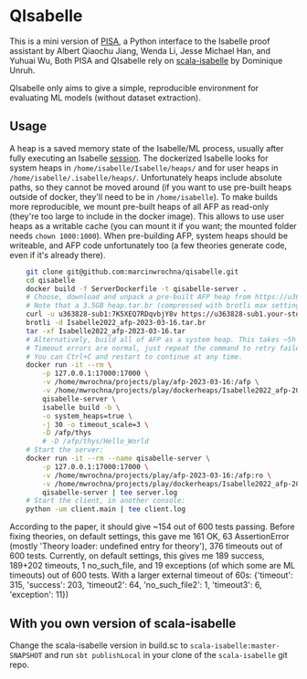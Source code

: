 # QIsabelle
This is a mini version of [PISA](https://github.com/albertqjiang/Portal-to-ISAbelle),
a Python interface to the Isabelle proof assistant by Albert Qiaochu Jiang, Wenda Li, Jesse Michael Han, and Yuhuai Wu,
Both PISA and QIsabelle rely on [scala-isabelle](https://github.com/dominique-unruh/scala-isabelle) by Dominique Unruh.

QIsabelle only aims to give a simple, reproducible environment for evaluating ML models (without dataset extraction).

## Usage
A heap is a saved memory state of the Isabelle/ML process, usually after fully executing
an Isabelle [session](https://isabelle.in.tum.de/doc/system.pdf).
The dockerized Isabelle looks for system heaps in `/home/isabelle/Isabelle/heaps/`
and for user heaps in `/home/isabelle/.isabelle/heaps/`.
Unfortunately heaps include absolute paths, so they cannot be moved around
(if you want to use pre-built heaps outside of docker, they'll need to be in `/home/isabelle`).
To make builds more reproducible, we mount pre-built heaps of all AFP as read-only
(they're too large to include in the docker image).
This allows to use user heaps as a writable cache (you can mount it if you want; the mounted folder needs `chown 1000:1000`).
When pre-building AFP, system heaps should be writeable, and AFP code unfortunately too (a few theories generate code, even if it's already there).

```bash
    git clone git@github.com:marcinwrochna/qisabelle.git
    cd qisabelle
    docker build -f ServerDockerfile -t qisabelle-server .
    # Choose, download and unpack a pre-built AFP heap from https://u363828-sub1:7K5XEQ7RDqvbjY8v@u363828-sub1.your-storagebox.de/
    # Note that a 3.5GB heap.tar.br (compressed with brotli max settings) is 39GB after unpacking (11GB gzipped).
    curl -u u363828-sub1:7K5XEQ7RDqvbjY8v https://u363828-sub1.your-storagebox.de/Isabelle2022_afp-2023-03-16.tar.br -O
    brotli -d Isabelle2022_afp-2023-03-16.tar.br
    tar -xf Isabelle2022_afp-2023-03-16.tar
    # Alternatively, build all of AFP as a system heap. This takes ~5h on a powerful server.
    # Timeout errors are normal, just repeat the command to retry failed sessions.
    # You can Ctrl+C and restart to continue at any time.
    docker run -it --rm \
        -p 127.0.0.1:17000:17000 \
        -v /home/mwrochna/projects/play/afp-2023-03-16:/afp \
        -v /home/mwrochna/projects/play/dockerheaps/Isabelle2022_afp-2023-03-16:/home/isabelle/Isabelle/heaps \
        qisabelle-server \
        isabelle build -b \
        -o system_heaps=true \
        -j 30 -o timeout_scale=3 \
        -D /afp/thys
        # -D /afp/thys/Hello_World
    # Start the server:
    docker run -it --rm --name qisabelle-server \
        -p 127.0.0.1:17000:17000 \
        -v /home/mwrochna/projects/play/afp-2023-03-16:/afp:ro \
        -v /home/mwrochna/projects/play/dockerheaps/Isabelle2022_afp-2023-03-16:/home/isabelle/Isabelle/heaps:ro \
        qisabelle-server | tee server.log
    # Start the client, in another console:
    python -um client.main | tee client.log
```
According to the paper, it should give ~154 out of 600 tests passing.
Before fixing theories, on default settings, this gave me 161 OK, 63 AssertionError (mostly 'Theory loader: undefined entry for theory'), 376 timeouts out of 600 tests.
Currently, on default settings, this gives me 189 success, 189+202 timeouts, 1 no_such_file,  and 19 exceptions (of which some are ML timeouts) out of 600 tests.
With a larger external timeout of 60s: {'timeout': 315, 'success': 203, 'timeout2': 64, 'no_such_file2': 1, 'timeout3': 6, 'exception': 11})



## With you own version of scala-isabelle
Change the scala-isabelle version in build.sc to `scala-isabelle:master-SNAPSHOT`
and run `sbt publishLocal` in your clone of the `scala-isabelle` git repo.